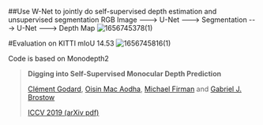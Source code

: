 ##Use W-Net to jointly do self-supervised depth estimation and unsupervised segmentation
RGB Image ---> U-Net ---> Segmentation ---> U-Net ---> Depth Map
![1656745378(1)](https://user-images.githubusercontent.com/42352462/176990441-c69a953a-fbf7-43e0-9e2c-98e54ee8528f.png)

#Evaluation on KITTI
mIoU 14.53
![1656745816(1)](https://user-images.githubusercontent.com/42352462/176990623-e7de3731-3587-4b34-a79e-6efa5c0bc624.png)




Code is based on Monodepth2

> **Digging into Self-Supervised Monocular Depth Prediction**
>
> [Clément Godard](http://www0.cs.ucl.ac.uk/staff/C.Godard/), [Oisin Mac Aodha](http://vision.caltech.edu/~macaodha/), [Michael Firman](http://www.michaelfirman.co.uk) and [Gabriel J. Brostow](http://www0.cs.ucl.ac.uk/staff/g.brostow/)  
>
> [ICCV 2019 (arXiv pdf)](https://arxiv.org/abs/1806.01260)

